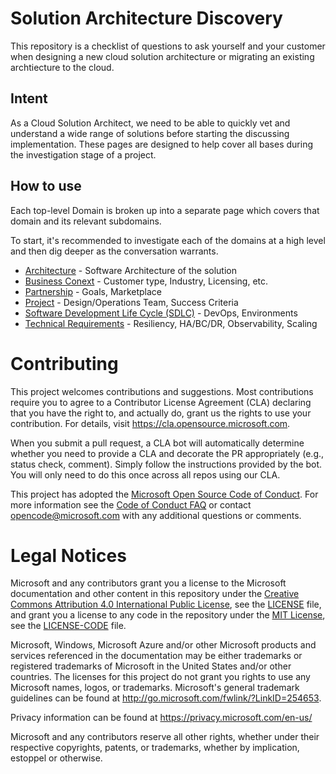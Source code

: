 # Solution Architecture Discovery

This repository is a checklist of questions to ask yourself and your customer when designing a new cloud solution architecture or migrating an existing archtiecture to the cloud.

## Intent

As a Cloud Solution Architect, we need to be able to quickly vet and understand a wide range of solutions before starting the discussing implementation.  These pages are designed to help cover all bases during the investigation stage of a project.

## How to use

Each top-level Domain is broken up into a separate page which covers that domain and its relevant subdomains.

To start, it's recommended to investigate each of the domains at a high level and then dig deeper as the conversation warrants.

* [Architecture](docs/architecture.md) - Software Architecture of the solution
* [Business Conext](docs/business-context.md) - Customer type, Industry, Licensing, etc.
* [Partnership](docs/partnership.md) - Goals, Marketplace
* [Project](docs/project.md) - Design/Operations Team, Success Criteria
* [Software Development Life Cycle (SDLC)](docs/sdlc.md) - DevOps, Environments
* [Technical Requirements](docs/technical-requirements.md) - Resiliency, HA/BC/DR, Observability, Scaling


# Contributing

This project welcomes contributions and suggestions.  Most contributions require you to agree to a
Contributor License Agreement (CLA) declaring that you have the right to, and actually do, grant us
the rights to use your contribution. For details, visit https://cla.opensource.microsoft.com.

When you submit a pull request, a CLA bot will automatically determine whether you need to provide
a CLA and decorate the PR appropriately (e.g., status check, comment). Simply follow the instructions
provided by the bot. You will only need to do this once across all repos using our CLA.

This project has adopted the [Microsoft Open Source Code of Conduct](https://opensource.microsoft.com/codeofconduct/).
For more information see the [Code of Conduct FAQ](https://opensource.microsoft.com/codeofconduct/faq/) or
contact [opencode@microsoft.com](mailto:opencode@microsoft.com) with any additional questions or comments.

# Legal Notices

Microsoft and any contributors grant you a license to the Microsoft documentation and other content
in this repository under the [Creative Commons Attribution 4.0 International Public License](https://creativecommons.org/licenses/by/4.0/legalcode),
see the [LICENSE](LICENSE) file, and grant you a license to any code in the repository under the [MIT License](https://opensource.org/licenses/MIT), see the
[LICENSE-CODE](LICENSE-CODE) file.

Microsoft, Windows, Microsoft Azure and/or other Microsoft products and services referenced in the documentation
may be either trademarks or registered trademarks of Microsoft in the United States and/or other countries.
The licenses for this project do not grant you rights to use any Microsoft names, logos, or trademarks.
Microsoft's general trademark guidelines can be found at http://go.microsoft.com/fwlink/?LinkID=254653.

Privacy information can be found at https://privacy.microsoft.com/en-us/

Microsoft and any contributors reserve all other rights, whether under their respective copyrights, patents,
or trademarks, whether by implication, estoppel or otherwise.
